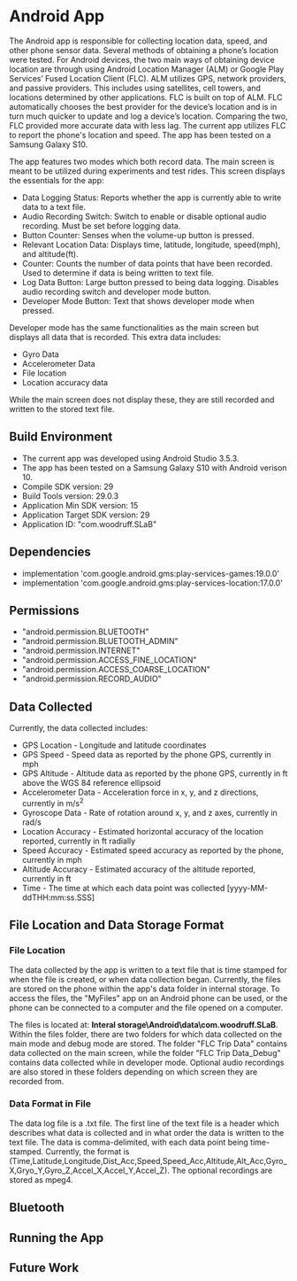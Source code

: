 # Android App
The Android app is responsible for collecting location data, speed, and other phone sensor data. Several methods of obtaining a 
phone’s location were tested. For Android devices, the two main ways of obtaining device location are through using 
Android Location Manager (ALM) or Google Play Services’ Fused Location Client (FLC). ALM utilizes GPS, network providers, and 
passive providers. This includes using satellites, cell towers, and locations determined by other applications. FLC is built on 
top of ALM. FLC automatically chooses the best provider for the device’s location and is in turn much quicker to update and log a 
device’s location. Comparing the two, FLC provided more accurate data with less lag. The current app utilizes FLC to report the 
phone's location and speed. The app has been tested on a Samsung Galaxy S10.

The app features two modes which both record data. The main screen is meant to be utilized during experiments and test rides. This
screen displays the essentials for the app:
- Data Logging Status: Reports whether the app is currently able to write data to a text file.
- Audio Recording Switch: Switch to enable or disable optional audio recording. Must be set before logging data.
- Button Counter: Senses when the volume-up button is pressed.
- Relevant Location Data: Displays time, latitude, longitude, speed(mph), and altitude(ft).
- Counter: Counts the number of data points that have been recorded. Used to determine if data is being written to text file.
- Log Data Button: Large button pressed to being data logging. Disables audio recording switch and developer mode button.
- Developer Mode Button: Text that shows developer mode when pressed.

Developer mode has the same functionalities as the main screen but displays all data that is recorded. This extra data includes:
- Gyro Data
- Accelerometer Data
- File location
- Location accuracy data

While the main screen does not display these, they are still recorded and written to the stored text file.

## Build Environment
- The current app was developed using Android Studio 3.5.3. 
- The app has been tested on a Samsung Galaxy S10 with Android verison 10.
- Compile SDK version: 29
- Build Tools version: 29.0.3
- Application Min SDK version: 15
- Application Target SDK version: 29
- Application ID: "com.woodruff.SLaB"

## Dependencies
- implementation 'com.google.android.gms:play-services-games:19.0.0'
- implementation 'com.google.android.gms:play-services-location:17.0.0'

## Permissions
- "android.permission.BLUETOOTH"
- "android.permission.BLUETOOTH_ADMIN"
- "android.permission.INTERNET"
- "android.permission.ACCESS_FINE_LOCATION"
- "android.permission.ACCESS_COARSE_LOCATION"
- "android.permission.RECORD_AUDIO"

## Data Collected
Currently, the data collected includes:
- GPS Location - Longitude and latitude coordinates
- GPS Speed - Speed data as reported by the phone GPS, currently in mph
- GPS Altitude - Altitude data as reported by the phone GPS, currently in ft above the WGS 84 reference ellipsoid
- Accelerometer Data - Acceleration force in x, y, and z directions, currently in m/s<sup>2</sup>
- Gyroscope Data - Rate of rotation around x, y, and z axes, currently in rad/s
- Location Accuracy - Estimated horizontal accuracy of the location reported, currently in ft radially
- Speed Accuracy - Estimated speed accuracy as reported by the phone, currently in mph
- Altitude Accuracy - Estimated accuracy of the altitude reported, currently in ft
- Time - The time at which each data point was collected [yyyy-MM-ddTHH:mm:ss.SSS]

## File Location and Data Storage Format 
### File Location
The data collected by the app is written to a text file that is time stamped for when the file is created, or when data collection began.
Currently, the files are stored on the phone within the app's data folder in internal storage. To access the files, the "MyFiles" app on an Android phone 
can be used, or the phone can be connected to a computer and the file opened on a computer.

The files is located at: **Interal storage\Android\data\com.woodruff.SLaB**. Within the files folder, there are two folders for 
which data collected on the main mode and debug mode are stored. The folder "FLC Trip Data" contains data collected on the main screen,
while the folder "FLC Trip Data_Debug" contains data collected while in developer mode. Optional audio recordings are also stored
in these folders depending on which screen they are recorded from.

### Data Format in File
The data log file is a .txt file. The first line of the text file is a header which describes what data is collected and in what 
order the data is written to the text file. The data is comma-delimited, with each data point being time-stamped. Currently, 
the format is (Time,Latitude,Longitude,Dist_Acc,Speed,Speed_Acc,Altitude,Alt_Acc,Gyro_X,Gryo_Y,Gyro_Z,Accel_X,Accel_Y,Accel_Z).
The optional recordings are stored as mpeg4.

## Bluetooth

## Running the App

## Future Work

